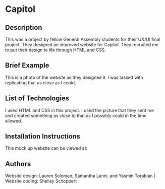 # Capitol

## Description
This was a project by fellow General Assembly students for their UX/UI final project. They designed an improved website for Capitol.  They recruited me to put their design to life through HTML and CSS. 

## Brief Example
This is a photo of the website as they designed it. I was tasked with replicating that as close as I could.

## List of Technologies
I used HTML and CSS in this project. I used the picture that they sent me and created something as close to that as I possibly could in the time allowed. 

## Installation Instructions
This mock up website can be viewed at: 

## Authors
Website design: Lauren Soloman, Samantha Lanni, and Yasmin Torabian  |   Website coding: Shelley Schoppert
